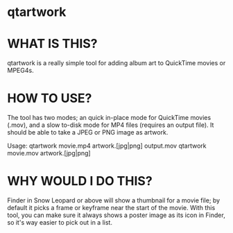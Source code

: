 qtartwork
=============

WHAT IS THIS?
=============

qtartwork is a really simple tool for adding album art to QuickTime movies or MPEG4s.

HOW TO USE?
===========

The tool has two modes; an quick in-place mode for QuickTime movies (.mov), and a slow to-disk mode for MP4 files (requires an output file). It should be able to take a JPEG or PNG image as artwork.

Usage:
qtartwork movie.mp4 artwork.[jpg|png] output.mov
qtartwork movie.mov artwork.[jpg|png]

WHY WOULD I DO THIS?
====================

Finder in Snow Leopard or above will show a thumbnail for a movie file; by default it picks a frame or keyframe near the start of the movie. With this tool, you can make sure it always shows a poster image as its icon in Finder, so it's way easier to pick out in a list.